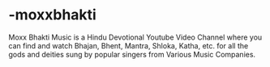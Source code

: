# -moxxbhakti
  Moxx Bhakti Music  is a Hindu Devotional Youtube Video Channel where you can find and watch Bhajan, Bhent, Mantra, Shloka, Katha, etc. for all the gods and deities sung by popular singers from Various Music Companies.
